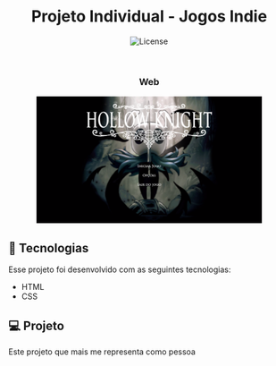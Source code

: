 <h1 align="center"> Projeto Individual - Jogos Indie </h1>

<p align="center">
  <img alt="License" src="https://img.shields.io/static/v1?label=license&message=MIT&color=49AA26&labelColor=000000">
</p>

<br>

<div align="center" width='100%'>

  <h3>Web</h3>
  <img alt="portfólio na web" src=".github/preview.png" width='80%'>

</div>

## 🚀 Tecnologias

Esse projeto foi desenvolvido com as seguintes tecnologias:

- HTML
- CSS

## 💻 Projeto

Este projeto que mais me representa como pessoa